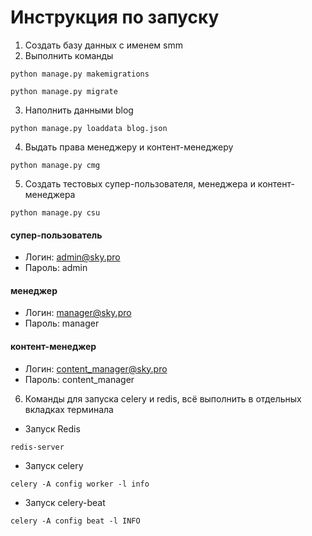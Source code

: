 # Инструкция по запуску
1. Создать базу данных с именем smm
2. Выполнить команды 
```shell
python manage.py makemigrations
```
```shell
python manage.py migrate
```
3. Наполнить данными blog
```shell
python manage.py loaddata blog.json
```
4. Выдать права менеджеру и контент-менеджеру
```shell
python manage.py cmg
```
5. Создать тестовых супер-пользователя, менеджера и контент-менеджера
```shell
python manage.py csu
```
#### супер-пользователь
- Логин: admin@sky.pro
- Пароль: admin
#### менеджер
- Логин: manager@sky.pro
- Пароль: manager
#### контент-менеджер
- Логин: content_manager@sky.pro
- Пароль: content_manager
6. Команды для запуска celery и redis, всё выполнить в отдельных вкладках терминала
- Запуск Redis
```shell
redis-server
```
- Запуск celery
```shell
celery -A config worker -l info
```
- Запуск celery-beat
```shell
celery -A config beat -l INFO
```